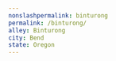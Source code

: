 ```yaml
---
﻿nonslashpermalink: binturong
permalink: /binturong/
alley: Binturong
city: Bend
state: Oregon
---
```

